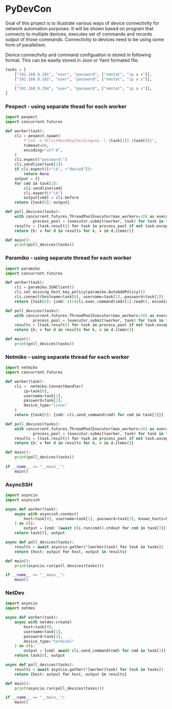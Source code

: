 # PyDevCon

Goal of this project is to illustrate various ways of device connectivity for network automation purposes. It will be shown based on program that connects to multiple devices, executes set of commands and records output of those commands. Connectivity to devices need to be using some form of parallelism.

Device connectivity and command configuation is stored in following format. This can be easilly stored in Json or Yaml formated file.

```python
tasks = [
    ["192.168.9.101", "user", "password", ["vmstat", "ip a s"]],
    ["192.168.9.102", "user", "password", ["vmstat", "ip a s"]],
    ...
    ["192.168.9.254", "user", "password", ["vmstat", "ip a s"]],
]
```

### Pexpect - using separate thead for each worker
```python
import pexpect
import concurrent.futures

def worker(task):
    cli = pexpect.spawn(
        f"ssh -o StrictHostKeyChecking=no -l {task[1]} {task[0]}",
        timeout=60,
        encoding="utf-8",
    )
    cli.expect("password:")
    cli.sendline(task[2])
    if cli.expect([r"\$", r"denied"]):
        return None
    output = {}
    for cmd in task[3]:
        cli.sendline(cmd)
        cli.expect(r"\$")
        output[cmd] = cli.before
    return {task[0]: output}

def poll_devices(tasks):
    with concurrent.futures.ThreadPoolExecutor(max_workers=10) as executor:
            process_pool = [executor.submit(worker, task) for task in tasks]
    results = [task.result() for task in process_pool if not task.exception() and task.result()]
    return {k: v for d in results for k, v in d.items()}

def main():
    print(poll_devices(tasks))
```

### Paramiko - using separate thread for each worker
```python
import paramiko
import concurrent.futures

def worker(task):
    cli = paramiko.SSHClient()
    cli.set_missing_host_key_policy(paramiko.AutoAddPolicy())
    cli.connect(hostname=task[0], username=task[1], password=task[2])
    return {task[0]: {cmd: str(cli.exec_command(cmd)[1].read(), encoding="utf8") for cmd in task[3]}}

def poll_devices(tasks):
    with concurrent.futures.ThreadPoolExecutor(max_workers=10) as executor:
            process_pool = [executor.submit(worker, task) for task in tasks]
    results = [task.result() for task in process_pool if not task.exception() and task.result()]
    return {k: v for d in results for k, v in d.items()}

def main():
    print(poll_devices(tasks))
```

### Netmiko - using separate thread for each worker
```python
import netmiko
import concurrent.futures

def worker(task):
    cli =  netmiko.ConnectHandler(
        ip=task[0],
        username=task[1],
        password=task[2],
        device_type="linux"
    )
    return {task[0]: {cmd: cli.send_command(cmd) for cmd in task[3]}}

def poll_devices(tasks):
    with concurrent.futures.ThreadPoolExecutor(max_workers=10) as executor:
            process_pool = [executor.submit(worker, task) for task in tasks]
    results = [task.result() for task in process_pool if not task.exception() and task.result()]
    return {k: v for d in results for k, v in d.items()}

def main():
    print(poll_devices(tasks))
    
if __name__ == "__main__":
    main()
```

### AsyncSSH
```python
import asyncio
import asyncssh

async def worker(task):
    async with asyncssh.connect(
        host=task[0], username=task[1], password=task[2], known_hosts=None
    ) as cli:
        output = {cmd: (await cli.run(cmd)).stdout for cmd in task[3]}
    return task[0], output

async def poll_devices(tasks):
    results = await asyncio.gather(*[worker(task) for task in tasks])
    return {host: output for host, output in results}

def main():
    print(asyncio.run(poll_devices(tasks)))

if __name__ == "__main__":
    main()
```

### NetDev
```python
import asyncio
import netdev

async def worker(task):
    async with netdev.create(
        host=task[0],
        username=task[1],
        password=task[2],
        device_type="terminal"
    ) as cli:
        output = {cmd: await cli.send_command(cmd) for cmd in task[3]}
    return task[0], output

async def poll_devices(tasks):
    results = await asyncio.gather(*[worker(task) for task in tasks])
    return {host: output for host, output in results}

def main():
    print(asyncio.run(poll_devices(tasks)))

if __name__ == "__main__":
    main()
```
